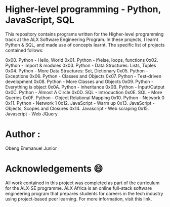 # Higher-level programming - Python, JavaScript, SQL
This repository contains programs written for the Higher-level programming track at the ALX Software Engineering Program. In these projects, I learnt Python & SQL, and made use of concepts learnt. The specific list of projects contained follows:

0x00. Python - Hello, World
0x01. Python - if/else, loops, functions
0x02. Python - import & modules
0x03. Python - Data Structures: Lists, Tuples
0x04. Python - More Data Structures: Set, Dictionary
0x05. Python - Exceptions
0x06. Python - Classes and Objects
0x07. Python - Test-driven development
0x08. Python - More Classes and Objects
0x09. Python - Everything is object
0x0A. Python - Inheritance
0x0B. Python - Input/Output
0x0C. Python - Almost A Circle
0x0D. SQL - Introduction
0x0E. SQL - More Queries
0x0F. Python - Object Relational Mapping
0x10. Python - Network 0
0x11. Python - Network 1
0x12. JavaScript - Warm up
0x13. JavaScript - Objects, Scopes and Closures
0x14. Javascript - Web scraping
0x15. Javascript - Web JQuery


# Author :
Obeng Emmanuel Junior<EmmaJr11>


# Acknowledgements 😄
All work contained in this project was completed as part of the curriculum for the ALX-SE programme. ALX Africa is an online full-stack software engineering program that prepares students for careers in the tech industry using project-based peer learning. For more information, visit this link.

